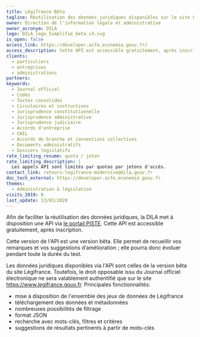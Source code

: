 ```yaml
---
title: Légifrance Bêta
tagline: Réutilisation des données juridiques disponibles sur le site Légifrance # une phrase maximum
owner: Direction de l'information légale et administrative
owner_acronym: DILA
logo: DILA_logo_Simplifie_beta_v3.svg
is_open: false
access_link: https://developer.aife.economie.gouv.fr/
access_description: Cette API est accessible gratuitement, après inscription.
clients:
  - particuliers
  - entreprises
  - administrations
partners:
keywords:
  - Journal officiel
  - Codes
  - Textes consolidés
  - Circulaires et instructions
  - Jurisprudence constitutionnelle
  - Jurisprudence administrative
  - Jurisprudence judiciaire
  - Accords d'entreprise
  - CNIL
  - Accords de branche et conventions collectives
  - Documents administratifs
  - Dossiers législatifs
rate_limiting_resume: quota / jeton
rate_limiting_description: |
  Les appels API sont limités par quotas par jetons d'accès.
contact_link: retours-legifrance-modernise@dila.gouv.fr
doc_tech_external: https://developer.aife.economie.gouv.fr
themes:
  - Administration & législation
visits_2019: 0
last_update: 13/01/2020
---
```


Afin de faciliter la réutilisation des données juridiques, la DILA met à disposition une API via [le portail PISTE](https://developer.aife.economie.gouv.fr/). Cette API est accessible gratuitement, après inscription.

Cette version de l'API est une version bêta. Elle permet de recueillir vos remarques et vos suggestions d’amélioration ; elle pourra donc évoluer pendant toute la durée du test.

Les données juridiques disponibles via l'API sont celles de la version bêta du site Légifrance. Toutefois, le droit opposable issu du Journal officiel électronique ne sera valablement authentifié que sur le site https://www.legifrance.gouv.fr.
Principales fonctionnalités:

- mise à disposition de l'ensemble des jeux de données de Légifrance
- téléchargement des données et métadonnées
- nombreuses possibilités de filtrage
- format JSON
- recherche avec mots-clés, filtres et critères
- suggestions de résultats pertinents à partir de mots-clés
